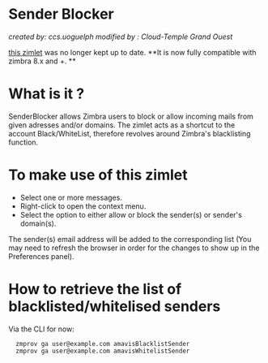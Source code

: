 # Sender Blocker
*created by: ccs.uoguelph*
*modified by : Cloud-Temple Grand Ouest*

[this zimlet](https://www.zimbra.org/extend/items/view/sender-blocker) was no longer kept up to date.
**It is now fully compatible with zimbra 8.x and +. **

# What is it ?  

SenderBlocker allows Zimbra users to block or allow incoming mails from given adresses and/or domains.
The zimlet acts as a shortcut to the account Black/WhiteList, therefore revolves around Zimbra's blacklisting function.

# To make use of this zimlet 

* Select one or more messages.
* Right-click to open the context menu.
* Select the option to either allow or block the sender(s) or sender's domain(s).

The sender(s) email address will be added to the corresponding list (You may
need to refresh the browser in order for the changes to show up in the
Preferences panel).

# How to retrieve the list of blacklisted/whitelised senders

Via the CLI for now:

      zmprov ga user@example.com amavisBlacklistSender
      zmprov ga user@example.com amavisWhitelistSender
